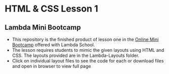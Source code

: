 # HTML & CSS Lesson 1
## Lambda Mini Bootcamp

* This repository is the finished product of lesson one in the [Online Mini Bootcamp](https://lambdaschool.com/mini-bootcamp/) offered with Lambda School. 
* The lesson requires students to mimic the given layouts using HTML and CSS.  The layouts provided are in the Lambda-Layouts folder.
* Click on individual layout files to see the code for each or download files and open in browser to view full page

